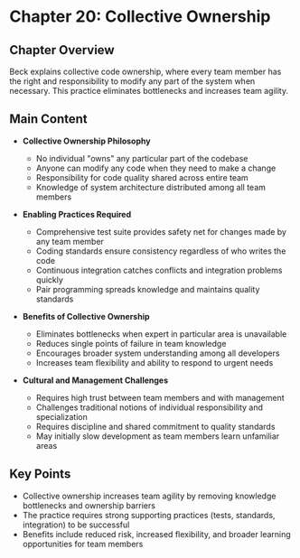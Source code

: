 # Chapter 20: Collective Ownership

## Chapter Overview
Beck explains collective code ownership, where every team member has the right and responsibility to modify any part of the system when necessary. This practice eliminates bottlenecks and increases team agility.

## Main Content
- **Collective Ownership Philosophy**
  - No individual "owns" any particular part of the codebase
  - Anyone can modify any code when they need to make a change
  - Responsibility for code quality shared across entire team
  - Knowledge of system architecture distributed among all team members

- **Enabling Practices Required**
  - Comprehensive test suite provides safety net for changes made by any team member
  - Coding standards ensure consistency regardless of who writes the code
  - Continuous integration catches conflicts and integration problems quickly
  - Pair programming spreads knowledge and maintains quality standards

- **Benefits of Collective Ownership**
  - Eliminates bottlenecks when expert in particular area is unavailable
  - Reduces single points of failure in team knowledge
  - Encourages broader system understanding among all developers
  - Increases team flexibility and ability to respond to urgent needs

- **Cultural and Management Challenges**
  - Requires high trust between team members and with management
  - Challenges traditional notions of individual responsibility and specialization
  - Requires discipline and shared commitment to quality standards
  - May initially slow development as team members learn unfamiliar areas

## Key Points
- Collective ownership increases team agility by removing knowledge bottlenecks and ownership barriers
- The practice requires strong supporting practices (tests, standards, integration) to be successful
- Benefits include reduced risk, increased flexibility, and broader learning opportunities for team members